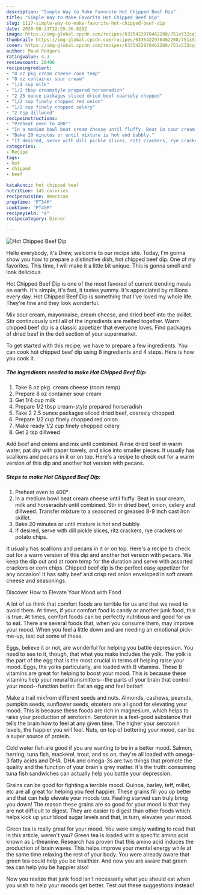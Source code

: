 ```yaml
---
description: "Simple Way to Make Favorite Hot Chipped Beef Dip"
title: "Simple Way to Make Favorite Hot Chipped Beef Dip"
slug: 1117-simple-way-to-make-favorite-hot-chipped-beef-dip
date: 2020-08-23T22:55:36.629Z
image: https://img-global.cpcdn.com/recipes/6335422970462208/751x532cq70/hot-chipped-beef-dip-recipe-main-photo.jpg
thumbnail: https://img-global.cpcdn.com/recipes/6335422970462208/751x532cq70/hot-chipped-beef-dip-recipe-main-photo.jpg
cover: https://img-global.cpcdn.com/recipes/6335422970462208/751x532cq70/hot-chipped-beef-dip-recipe-main-photo.jpg
author: Maud Rodgers
ratingvalue: 4.3
reviewcount: 28496
recipeingredient:
- "8 oz pkg cream cheese room temp"
- "8 oz container sour cream"
- "1/4 cup milk"
- "1/2 tbsp creamstyle prepared horseradish"
- "2 25 ounce packages sliced dried beef coarsely chopped"
- "1/2 cup finely chopped red onion"
- "1/2 cup finely chopped celery"
- "2 tsp dillweed"
recipeinstructions:
- "Preheat oven to 400°"
- "In a medium bowl beat cream cheese until fluffy. Beat in sour cream, milk and horseradish until combined. Stir in dried beef, onion, celery and dillweed. Transfer mixture to a seasoned or greased 8-9 inch cast iron skillet."
- "Bake 20 minutes or until mixture is hot and bubbly."
- "If desired, serve with dill pickle slices, ritz crackers, rye crackers or potato chips."
categories:
- Recipe
tags:
- hot
- chipped
- beef

katakunci: hot chipped beef 
nutrition: 145 calories
recipecuisine: American
preptime: "PT34M"
cooktime: "PT45M"
recipeyield: "4"
recipecategory: Dinner

---
```



![Hot Chipped Beef Dip](https://img-global.cpcdn.com/recipes/6335422970462208/751x532cq70/hot-chipped-beef-dip-recipe-main-photo.jpg)

Hello everybody, it's Drew, welcome to our recipe site. Today, I'm gonna show you how to prepare a distinctive dish, hot chipped beef dip. One of my favorites. This time, I will make it a little bit unique. This is gonna smell and look delicious.

Hot Chipped Beef Dip is one of the most favored of current trending meals on earth. It's simple, it's fast, it tastes yummy. It's appreciated by millions every day. Hot Chipped Beef Dip is something that I've loved my whole life. They're fine and they look wonderful.

Mix sour cream, mayonnaise, cream cheese, and dried beef into the skillet. Stir continuously until all of the ingredients are melted together. Warm chipped beef dip is a classic appetizer that everyone loves. Find packages of dried beef in the deli section of your supermarket.


To get started with this recipe, we have to prepare a few ingredients. You can cook hot chipped beef dip using 8 ingredients and 4 steps. Here is how you cook it.

<!--inarticleads1-->

##### The ingredients needed to make Hot Chipped Beef Dip:

1. Take 8 oz pkg. cream cheese (room temp)
1. Prepare 8 oz container sour cream
1. Get 1/4 cup milk
1. Prepare 1/2 tbsp cream-style prepared horseradish
1. Take 2 2.5 ounce packages sliced dried beef, coarsely chopped
1. Prepare 1/2 cup finely chopped red onion
1. Make ready 1/2 cup finely chopped celery
1. Get 2 tsp dillweed


Add beef and onions and mix until combined. Rinse dried beef in warm water, pat dry with paper towels, and slice into smaller pieces. It usually has scallions and pecans in it or on top. Here&#39;s a recipe to check out for a warm version of this dip and another hot version with pecans. 

<!--inarticleads2-->

##### Steps to make Hot Chipped Beef Dip:

1. Preheat oven to 400°
1. In a medium bowl beat cream cheese until fluffy. Beat in sour cream, milk and horseradish until combined. Stir in dried beef, onion, celery and dillweed. Transfer mixture to a seasoned or greased 8-9 inch cast iron skillet.
1. Bake 20 minutes or until mixture is hot and bubbly.
1. If desired, serve with dill pickle slices, ritz crackers, rye crackers or potato chips.


It usually has scallions and pecans in it or on top. Here&#39;s a recipe to check out for a warm version of this dip and another hot version with pecans. We keep the dip out and at room temp for the duration and serve with assorted crackers or corn chips. Chipped beef dip is the perfect easy appetizer for any occasion! It has salty beef and crisp red onion enveloped in soft cream cheese and seasonings. 

Discover How to Elevate Your Mood with Food


A lot of us think that comfort foods are terrible for us and that we need to avoid them. At times, if your comfort food is candy or another junk food, this is true. At times, comfort foods can be perfectly nutritious and good for us to eat. There are several foods that, when you consume them, may improve your mood. When you feel a little down and are needing an emotional pick-me-up, test out some of these.

Eggs, believe it or not, are wonderful for helping you battle depression. You need to see to it, though, that what you make includes the yolk. The yolk is the part of the egg that is the most crucial in terms of helping raise your mood. Eggs, the yolks particularly, are loaded with B vitamins. These B vitamins are great for helping to boost your mood. This is because these vitamins help your neural transmitters--the parts of your brain that control your mood--function better. Eat an egg and feel better!

Make a trail mixfrom different seeds and nuts. Almonds, cashews, peanuts, pumpkin seeds, sunflower seeds, etcetera are all good for elevating your mood. This is because these foods are rich in magnesium, which helps to raise your production of serotonin. Serotonin is a feel-good substance that tells the brain how to feel at any given time. The higher your serotonin levels, the happier you will feel. Nuts, on top of bettering your mood, can be a super source of protein.

Cold water fish are good if you are wanting to be in a better mood. Salmon, herring, tuna fish, mackerel, trout, and so on, they're all loaded with omega-3 fatty acids and DHA. DHA and omega-3s are two things that promote the quality and the function of your brain's grey matter. It's the truth: consuming tuna fish sandwiches can actually help you battle your depression. 

Grains can be good for fighting a terrible mood. Quinoa, barley, teff, millet, etc are all great for helping you feel happier. These grains fill you up better and that can help elevate your moods too. Feeling starved can truly bring you down! The reason these grains are so good for your mood is that they are not difficult to digest. They are easier to digest than other foods which helps kick up your blood sugar levels and that, in turn, elevates your mood.

Green tea is really great for your mood. You were simply waiting to read that in this article, weren't you? Green tea is loaded with a specific amino acid known as L-theanine. Research has proven that this amino acid induces the production of brain waves. This helps improve your mental energy while at the same time relaxing the rest of your body. You were already aware that green tea could help you be healthier. And now you are aware that green tea can help you be happier also!

Now you realize that junk food isn't necessarily what you should eat when you wish to help your moods get better. Test out  these suggestions  instead!

